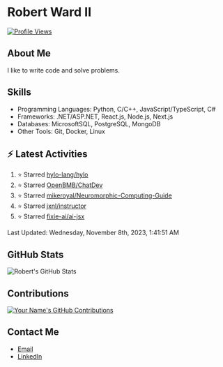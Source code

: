 
# Robert Ward II

[![Profile Views](https://komarev.com/ghpvc/?username=Robert-W-Ward)](https://github.com/Robert-W-Ward)

## About Me
I like to write code and solve problems.

## Skills
- Programming Languages: Python, C/C++, JavaScript/TypeScript, C#
- Frameworks: .NET/ASP.NET, React.js, Node.js, Next.js
- Databases: MicrosoftSQL, PostgreSQL, MongoDB
- Other Tools: Git, Docker, Linux

## :zap: Latest Activities
<!--RECENT_ACTIVITY:start-->
1. ⭐ Starred [hylo-lang/hylo](https://github.com/hylo-lang/hylo)
2. ⭐ Starred [OpenBMB/ChatDev](https://github.com/OpenBMB/ChatDev)
3. ⭐ Starred [mikeroyal/Neuromorphic-Computing-Guide](https://github.com/mikeroyal/Neuromorphic-Computing-Guide)
4. ⭐ Starred [jxnl/instructor](https://github.com/jxnl/instructor)
5. ⭐ Starred [fixie-ai/ai-jsx](https://github.com/fixie-ai/ai-jsx)
<!--RECENT_ACTIVITY:end-->

<!--RECENT_ACTIVITY:last_update-->
Last Updated: Wednesday, November 8th, 2023, 1:41:51 AM
<!--RECENT_ACTIVITY:last_update_end-->

<!--END_SECTIN:activity-->
## GitHub Stats
![Robert's GitHub Stats](https://github-readme-stats.vercel.app/api?username=Robert-W-Ward&show_icons=true&theme=radical)

## Contributions
[![Your Name's GitHub Contributions](https://github-readme-streak-stats.herokuapp.com/?user=Robert-W-Ward&theme=radical)](https://github.com/your-username)

## Contact Me
- [Email](mailto:robertwesleyward2019@gmail.com)
- [LinkedIn](https://linkedin.com/in/https://www.linkedin.com/in/robert-ward-ii/)
